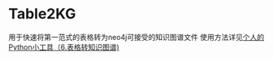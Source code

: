 # Table2KG
用于快速将第一范式的表格转为neo4j可接受的知识图谱文件
使用方法详见[个人的Python小工具（6.表格转知识图谱)](https://zhuanlan.zhihu.com/p/162734263)

